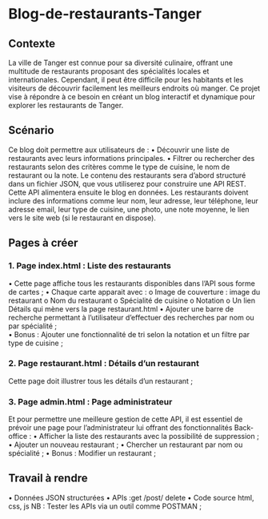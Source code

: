 # Blog-de-restaurants-Tanger
## Contexte 
La ville de Tanger est connue pour sa diversité culinaire, offrant une multitude de 
restaurants proposant des spécialités locales et internationales. Cependant, il peut 
être difficile pour les habitants et les visiteurs de découvrir facilement les meilleurs 
endroits où manger. Ce projet vise à répondre à ce besoin en créant un blog interactif 
et dynamique pour explorer les restaurants de Tanger. 
## Scénario 
Ce blog doit permettre aux utilisateurs de : 
• Découvrir une liste de restaurants avec leurs informations principales. 
• Filtrer ou rechercher des restaurants selon des critères comme le type de 
cuisine, le nom de restaurant ou la note. 
Le contenu des restaurants sera d’abord structuré dans un fichier JSON, que vous 
utiliserez pour construire une API REST. Cette API alimentera ensuite le blog en 
données. 
Les restaurants doivent inclure des informations comme leur nom, leur adresse, leur 
téléphone, leur adresse email, leur type de cuisine, une photo, une note moyenne, 
le lien vers le site web (si le restaurant en dispose). 
## Pages à créer 
### 1. Page index.html : Liste des restaurants 
• Cette page affiche tous les restaurants disponibles dans l’API sous forme de 
cartes ; 
• Chaque carte apparait avec : 
o Image de couverture : image du restaurant 
o Nom du restaurant 
o Spécialité de cuisine 
o Notation 
o Un lien Détails qui mène vers la page restaurant.html 
• Ajouter une barre de recherche permettant à l’utilisateur d’effectuer des 
recherches par nom ou par spécialité ;  
• Bonus : Ajouter une fonctionnalité de tri selon la notation et un filtre par type 
de cuisine ; 
### 2. Page restaurant.html : Détails d’un restaurant 
Cette page doit illustrer tous les détails d’un restaurant ; 
### 3. Page admin.html : Page administrateur 
Et pour permettre une meilleure gestion de cette API, il est essentiel de prévoir une 
page pour l’administrateur lui offrant des fonctionnalités Back-office : 
• Afficher la liste des restaurants avec la possibilité de suppression ; 
• Ajouter un nouveau restaurant ; 
• Chercher un restaurant par nom ou spécialité ; 
• Bonus : Modifier un restaurant ; 
## Travail à rendre 
• Données JSON structurées 
• APIs :get /post/ delete 
• Code source html, css, js 
NB : Tester les APIs via un outil comme POSTMAN ;
